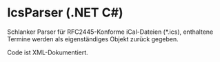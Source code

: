 IcsParser (.NET C#)
===================
Schlanker Parser für RFC2445-Konforme iCal-Dateien (*.ics), enthaltene Termine werden als eigenständiges Objekt zurück gegeben.

Code ist XML-Dokumentiert.
